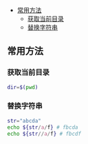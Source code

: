 - [常用方法](#常用方法)
  - [获取当前目录](#获取当前目录)
  - [替换字符串](#替换字符串)

## 常用方法

### 获取当前目录

```bash
dir=$(pwd)
```

### 替换字符串

```bash
str="abcda"
echo ${str/a/f} # fbcda
echo ${str//a/f} # fbcdf
```
